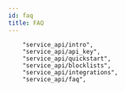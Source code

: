 ```yaml
---
id: faq
title: FAQ
---
```


        "service_api/intro",
        "service_api/api_key",
        "service_api/quickstart",
        "service_api/blocklists",
        "service_api/integrations",
        "service_api/faq",
